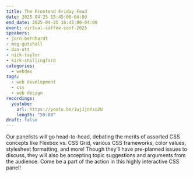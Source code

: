 ```yaml
---
title: The Frontend Friday Feud
date: 2025-04-25 15:45:00-04:00
end_date: 2025-04-25 16:45:00-04:00
event: virtual-coffee-conf-2025
speakers:
- jorn-bernhardt
- meg-gutshall
- dan-ott
- nick-taylor
- kirk-shillingford
categories:
  - webdev
tags:
  - web development
  - css
  - web design
recordings:
  youtube:
    url: https://youtu.be/1wjJjnYxu2U
    length: "59:08"
draft: false
---
```


Our panelists will go head-to-head, debating the merits of assorted CSS concepts like Flexbox vs. CSS Grid, various CSS frameworks, color values, stylesheet formatting, and more! Though they’ll have pre-planned issues to discuss, they will also be accepting topic suggestions and arguments from the audience. Come be a part of the action in this highly interactive CSS panel!